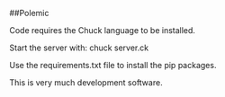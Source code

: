 ##Polemic

Code requires the Chuck language to be installed.

Start the server with:
chuck server.ck

Use the requirements.txt file to install the pip packages. 

This is very much development software.  
